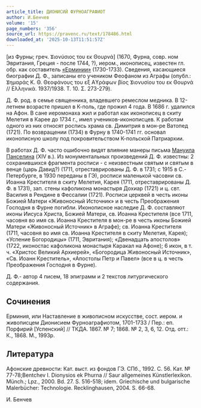 ```yaml
---
article_title: ДИОНИСИЙ ФУРНОАГРАФИОТ
author: И.Бенчев
volume: '15'
page_numbers: '356'
source_url: https://pravenc.ru/text/178486.html
downloaded_at: '2025-10-13T11:51:57Z'
---
```


[из Фурны; греч. Ϫιονύσιος του εκ Θουρνά] (1670, Фурна, совр. ном Эвритания, Греция - после 1744, ?), иером., иконописец, известен гл. обр. как составитель [«Ерминии»](<https://pravenc.ru/text/ Ерминии .html>) (1730-1733). Сведения, касающиеся биографии Д. Ф., записаны его учеником Феофаном из Аграфы (опубл.: Ϫημαράς Κ. Θ. Θεοφάνους του εξ Αϒράφων βίος Ϫιονυσίου του εκ Θουρνά // Ελληνικά. 1937/1938. Τ. 10. Σ. 273-279).

Д. Ф. род. в семье священника, владевшего ремеслом медника. В 12-летнем возрасте пришел в К-поль, где прожил 4 года. В 1686 г. удалился на Афон. В сане иеромонаха жил и работал как иконописец в скиту Мелетия в Карее до 1734 г., имел учеников-иконописцев. К работам одного из них относят роспись храма св. Димитрия в мон-ре Ватопед (1721). По возвращении (1734) в Фурну в 1740-1741 гг. основал иконописную школу под покровительством К-польской Патриархии.

В работах Д. Ф. часто ошибочно видят влияние манеры письма [Мануила Панселина](<https://pravenc.ru/text/Мануила Панселина.html>) (XIV в.). Из монументальных произведений Д. Ф. известны: 2 сохранившихся фрагмента росписи - с неизвестным святым и святым в венце (царь Давид?) (1711, отреставрированы Д. Ф. в 1731; с 1915 в С.-Петербурге, в 1930 переданы в ГЭ), росписи маленькой часовни св. Иоанна Крестителя в скиту Мелетия, Карея (1711, отреставрированы Д. Ф. в 1731), зап. стены кафоликона монастыря Дохиар (1721) и ц. свт. Василия в Рендине в Фессалии (1721). Росписи церквей в честь иконы Божией Матери «Живоносный Источник» и в честь Преображения Господня в Фурне погибли. Иконописное наследие Д. Ф. составляют иконы Иисуса Христа, Божией Матери, св. Иоанна Крестителя (все 1711, часовня во имя св. Иоанна Крестителя в мон-ре в честь иконы Божией Матери «Живоносный Источник» в Аграфе); св. Иоанна Крестителя (1711, часовня во имя св. Иоанна Крестителя в скиту Мелетия, Карея); «Успение Богородицы» (1711, Эвритания); «Двенадцать апостолов» (1722, иконостас кафоликона монастыря Каракал на Афоне); 6 икон, в т. ч. «Христос Великий Архиерей», «Богородица Живоносный Источник», «Св. Иоанн Креститель», «Апостолы Петр и Павел» (все в ц. в честь Преображения Господня в Фурне).

Д. Ф.- автор 4 писем, 18 эпиграмм и 2 текстов литургического содержания.

## Сочинения

Ерминия, или Наставление в живописном искусстве, сост. иером. и живописцем Дионисием Фурноаграфиотом, 1701-1733 / Пер.: еп. Порфирий [Успенский] // ТКДА. 1867. № 7; 1868. № 2, 3, 6, 12. Отд. отт.: К., 1868. М., 1993р.

## Литература

Афонские древности: Кат. выст. из фондов ГЭ. СПб., 1992. С. 56. Кат. № 77-78;Bentchev I. Dionysios ek Phurna // Saur allgemeines Künstlerlexikon. Münch.; Lpz., 2000. Bd. 27. S. 516-518; idem. Griechische und bulgarische Malerbücher: Technologie. Recklinghausen, 2004. S. 66-68.

И.  Бенчев
